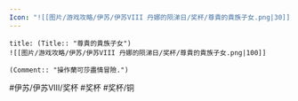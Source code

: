 ```yaml
---
Icon: "![[图片/游戏攻略/伊苏/伊苏VIII 丹娜的陨涕日/奖杯/尊貴的貴族子女.png|30]]"
---
```

```ad-common-bronze-trophy
title: (Title:: "尊貴的貴族子女")
![[图片/游戏攻略/伊苏/伊苏VIII 丹娜的陨涕日/奖杯/尊貴的貴族子女.png|100]]

(Comment:: "操作蘭可莎盡情冒險.")
```

#伊苏/伊苏VIII/奖杯 #奖杯 #奖杯/铜
